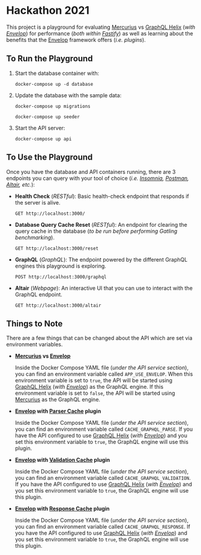 # Hackathon 2021

This project is a playground for evaluating [Mercurius](https://mercurius.dev/) vs [GraphQL Helix](https://github.com/contrawork/graphql-helix#readme) (_with [Envelop](https://www.envelop.dev/)_) for performance (_both within [Fastify](https://www.fastify.io/)_) as well as learning about the benefits that the [Envelop](https://www.envelop.dev/) framework offers (_i.e. plugins_).

## To Run the Playground

1.  Start the database container with:
    ```
    docker-compose up -d database
    ```

1.  Update the database with the sample data:
    ```
    docker-compose up migrations
    ```
    ```
    docker-compose up seeder
    ```

1.  Start the API server:
    ```
    docker-compose up api
    ```

## To Use the Playground

Once you have the database and API containers running, there are 3 endpoints you can query with your tool of choice (_i.e. [Insomnia](https://insomnia.rest/), [Postman](https://www.postman.com/), [Altair](https://altair.sirmuel.design/), etc._):

*   **Health Check** (_RESTful_): Basic health-check endpoint that responds if the server is alive.

    ```
    GET http://localhost:3000/
    ```

*   **Database Query Cache Reset** (_RESTful_): An endpoint for clearing the query cache in the database (_to be run before performing Gatling benchmarking_).

    ```
    GET http://localhost:3000/reset
    ```

*   **GraphQL** (_GraphQL_): The endpoint powered by the different GraphQL engines this playground is exploring.

    ```
    POST http://localhost:3000/graphql
    ```

*   **Altair** (_Webpage_): An interactive UI that you can use to interact with the GraphQL endpoint.

    ```
    GET http://localhost:3000/altair
    ```

## Things to Note

There are a few things that can be changed about the API which are set via environment variables.

*   **[Mercurius](https://mercurius.dev/) vs [Envelop](https://www.envelop.dev/)**

    Inside the Docker Compose YAML file (_under the API service section_), you can find an environment variable called `APP_USE_ENVELOP`.  When this environment variable is set to `true`, the API will be started using [GraphQL Helix](https://github.com/contrawork/graphql-helix#readme) (_with [Envelop](https://www.envelop.dev/)_) as the GraphQL engine.  If this environment variable is set to `false`, the API will be started using [Mercurius](https://mercurius.dev/) as the GraphQL engine.

*   **[Envelop](https://www.envelop.dev/) with [Parser Cache](https://www.envelop.dev/plugins/use-parser-cache) plugin**

    Inside the Docker Compose YAML file (_under the API service section_), you can find an environment variable called `CACHE_GRAPHQL_PARSE`. If you have the API configured to use [GraphQL Helix](https://github.com/contrawork/graphql-helix#readme) (_with [Envelop](https://www.envelop.dev/)_) and you set this environment variable to `true`, the GraphQL engine will use this plugin.

*   **[Envelop](https://www.envelop.dev/) with [Validation Cache](https://www.envelop.dev/plugins/use-validation-cache) plugin**

    Inside the Docker Compose YAML file (_under the API service section_), you can find an environment variable called `CACHE_GRAPHQL_VALIDATION`. If you have the API configured to use [GraphQL Helix](https://github.com/contrawork/graphql-helix#readme) (_with [Envelop](https://www.envelop.dev/)_) and you set this environment variable to `true`, the GraphQL engine will use this plugin.

*   **[Envelop](https://www.envelop.dev/) with [Response Cache](https://www.envelop.dev/plugins/use-response-cache) plugin**

    Inside the Docker Compose YAML file (_under the API service section_), you can find an environment variable called `CACHE_GRAPHQL_RESPONSE`. If you have the API configured to use [GraphQL Helix](https://github.com/contrawork/graphql-helix#readme) (_with [Envelop](https://www.envelop.dev/)_) and you set this environment variable to `true`, the GraphQL engine will use this plugin.